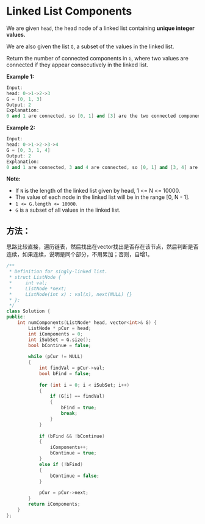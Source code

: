 # Linked List Components

We are given `head`, the head node of a linked list containing **unique integer values.**

We are also given the list `G`, a subset of the values in the linked list.

Return the number of connected components in `G`, where two values are connected if they appear consecutively in the linked list.

**Example 1:**
```cpp
Input: 
head: 0->1->2->3
G = [0, 1, 3]
Output: 2
Explanation: 
0 and 1 are connected, so [0, 1] and [3] are the two connected components.
```

**Example 2:**
```cpp
Input: 
head: 0->1->2->3->4
G = [0, 3, 1, 4]
Output: 2
Explanation: 
0 and 1 are connected, 3 and 4 are connected, so [0, 1] and [3, 4] are the two connected components.
```

**Note:**
+ If `N` is the length of the linked list given by head, 1 <= N <= 10000.
+ The value of each node in the linked list will be in the range [0, N - 1].
+ `1 <= G.length <= 10000`.
+ `G` is a subset of all values in the linked list.


## 方法：

思路比较直接，遍历链表，然后找出在vector找出是否存在该节点，然后判断是否连续，如果连续，说明是同个部分，不用累加；否则，自增1。

```cpp
/**
 * Definition for singly-linked list.
 * struct ListNode {
 *     int val;
 *     ListNode *next;
 *     ListNode(int x) : val(x), next(NULL) {}
 * };
 */
class Solution {
public:
    int numComponents(ListNode* head, vector<int>& G) {
        ListNode * pCur = head;
        int iComponents = 0;
        int iSubSet = G.size();
        bool bContinue = false;
        
        while (pCur != NULL)
        {
            int findVal = pCur->val;
            bool bFind = false;
            
            for (int i = 0; i < iSubSet; i++)
            {
                if (G[i] == findVal)
                {
                    bFind = true;
                    break;
                }
            }
            
            if (bFind && !bContinue)
            {
                iComponents++;
                bContinue = true;
            }
            else if (!bFind)
            {
                bContinue = false;
            }
            
            pCur = pCur->next;
        }
        return iComponents;
    }
};
```
